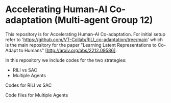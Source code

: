 # Accelerating Human-AI Co-adaptation (Multi-agent Group 12)

This repository is for Accelerating Human-AI Co-adaptation. For initial setup refer to 'https://github.com/VT-Collab/RILI_co-adaptation/tree/main' which is the main repository for the paper "Learning Latent Representations to Co-Adapt to Humans" [http://arxiv.org/abs/2212.09586].

In this repository we include codes for the two strategies:
- RILI vs SAC
- Multiple Agents

Codes for RILI vs SAC 


Code files for Multiple Agents

